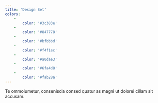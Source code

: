 ```yaml
---
title: 'Design Set'
colors:
    -
        color: '#3c383e'
    -
        color: '#847778'
    -
        color: '#bfbbbd'
    -
        color: '#f4f1ec'
    -
        color: '#a0dae3'
    -
        color: '#6fa4d8'
    -
        color: '#fab28a'
---
```


Te ommolumetur, conseniscia consed quatur as magni ut dolorei cillam sit accusam.